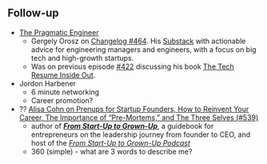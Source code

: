 ## Follow-up

 - [The Pragmatic Engineer](https://blog.pragmaticengineer.com/)
   - Gergely Orosz on [Changelog #464](https://changelog.com/podcast/464). His [Substack](https://newsletter.pragmaticengineer.com) with actionable advice for engineering managers and engineers, with a focus on big tech and high-growth startups.
   - Was on previous episode [#422](https://changelog.com/podcast/422) discussing his book [The Tech Resume Inside Out](https://thetechresume.com/).
  - Jordon Harbener
	  - 6 minute networking
	  - Career promotion?
  - ?? [Alisa Cohn on Prenups for Startup Founders, How to Reinvent Your Career, The Importance of “Pre-Mortems,” and The Three Selves (#539)](https://tim.blog/2021/10/19/alisa-cohn/)
	  - author of [**_From Start-Up to Grown-Up_**](https://www.amazon.com/Start-Up-Grown-Up-Grow-Leadership-Business/dp/1398601381/?tag=offsitoftimfe-20), a guidebook for entrepreneurs on the leadership journey from founder to CEO, and host of the [_From Start-Up to Grown-Up Podcast_](https://podcasts.google.com/feed/aHR0cHM6Ly9mZWVkcy5idXp6c3Byb3V0LmNvbS8xNzgzNjEzLnJzcw?sa=X&ved=0CAMQ4aUDahcKEwjYuqjygcbzAhUAAAAAHQAAAAAQAQ&hl=en)
	  - 360 (simple) - what are 3 words to describe me?

<!--stackedit_data:
eyJoaXN0b3J5IjpbMTYxMjg1Nzg5OF19
-->